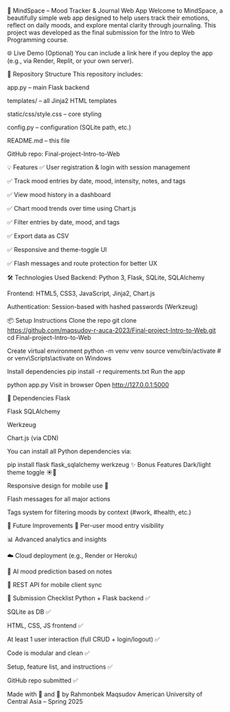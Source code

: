 🧠 MindSpace – Mood Tracker & Journal Web App
Welcome to MindSpace, a beautifully simple web app designed to help users track their emotions, reflect on daily moods, and explore mental clarity through journaling. This project was developed as the final submission for the Intro to Web Programming course.

🌐 Live Demo (Optional)
You can include a link here if you deploy the app (e.g., via Render, Replit, or your own server).

📁 Repository Structure
This repository includes:

app.py – main Flask backend

templates/ – all Jinja2 HTML templates

static/css/style.css – core styling

config.py – configuration (SQLite path, etc.)

README.md – this file

GitHub repo: Final-project-Intro-to-Web

💡 Features
✅ User registration & login with session management

✅ Track mood entries by date, mood, intensity, notes, and tags

✅ View mood history in a dashboard

✅ Chart mood trends over time using Chart.js

✅ Filter entries by date, mood, and tags

✅ Export data as CSV

✅ Responsive and theme-toggle UI

✅ Flash messages and route protection for better UX

🛠 Technologies Used
Backend: Python 3, Flask, SQLite, SQLAlchemy

Frontend: HTML5, CSS3, JavaScript, Jinja2, Chart.js

Authentication: Session-based with hashed passwords (Werkzeug)

📦 Setup Instructions
Clone the repo
git clone https://github.com/maqsudov-r-auca-2023/Final-project-Intro-to-Web.git
cd Final-project-Intro-to-Web

Create virtual environment
python -m venv venv
source venv/bin/activate  # or venv\Scripts\activate on Windows

Install dependencies
pip install -r requirements.txt
Run the app


python app.py
Visit in browser
Open http://127.0.0.1:5000

🔧 Dependencies
Flask

Flask SQLAlchemy

Werkzeug

Chart.js (via CDN)

You can install all Python dependencies via:


pip install flask flask_sqlalchemy werkzeug
✨ Bonus Features
Dark/light theme toggle ☀️🌙

Responsive design for mobile use 📱

Flash messages for all major actions

Tags system for filtering moods by context (#work, #health, etc.)

🚀 Future Improvements
🔐 Per-user mood entry visibility

📊 Advanced analytics and insights

☁️ Cloud deployment (e.g., Render or Heroku)

🧠 AI mood prediction based on notes

📲 REST API for mobile client sync

📌 Submission Checklist
 Python + Flask backend ✅

 SQLite as DB ✅

 HTML, CSS, JS frontend ✅

 At least 1 user interaction (full CRUD + login/logout) ✅

 Code is modular and clean ✅

 Setup, feature list, and instructions ✅

 GitHub repo submitted ✅

Made with 🧠 and 💜 by Rahmonbek Maqsudov
American University of Central Asia – Spring 2025